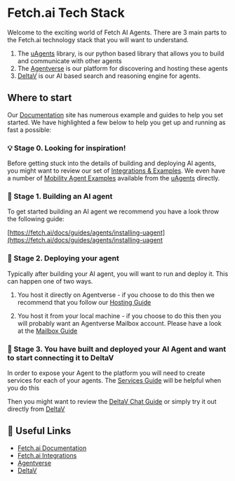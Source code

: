 # Fetch.ai Tech Stack

Welcome to the exciting world of Fetch AI Agents. There are 3 main parts to the Fetch.ai technology stack that you will want to understand.

1. The [uAgents](https://github.com/fetchai/uagents) library, is our python based library that allows you to build and communicate with other agents
2. The [Agentverse](https://agentverse.ai) is our platform for discovering and hosting these agents
3. [DeltaV](https://deltav.agentverse.ai) is our AI based search and reasoning engine for agents.

## Where to start

Our [Documentation](https://fetch.ai/docs) site has numerous example and guides to help you set started. We have highlighted a few below to help you get up and running as fast a possible:

### :bulb: Stage 0. Looking for inspiration! 

Before getting stuck into the details of building and deploying AI agents, you might want to review our set of [Integrations & Examples](https://fetch.ai/integrations). We even have a number of [Mobility Agent Examples](https://github.com/fetchai/uAgents/tree/main/integrations/mobility-integrations) available from the [uAgents](https://github.com/fetchai/uAgents/) directly.

### :wrench: Stage 1. Building an AI agent 

To get started building an AI agent we recommend you have a look throw the following guide:

[https://fetch.ai/docs/guides/agents/installing-uagent](https://fetch.ai/docs/guides/agents/installing-uagent

### :rocket: Stage 2. Deploying your agent 

Typically after building your AI agent, you will want to run and deploy it. This can happen one of two ways.

1. You host it directly on Agentverse - if you choose to do this then we recommend that you follow our [Hosting Guide](https://fetch.ai/docs/guides/agentverse/creating-a-hosted-agent)

2. You host it from your local machine - if you choose to do this then you will probably want an Agentverse Mailbox account. Please have a look at the [Mailbox Guide](https://fetch.ai/docs/guides/agentverse/utilising-the-mailbox)

### :mega: Stage 3. You have built and deployed your AI Agent and want to start connecting it to DeltaV 

In order to expose your Agent to the platform you will need to create services for each of your agents. The [Services Guide](https://fetch.ai/docs/guides/agentverse/registering-agent-services) will be helpful when you do this

Then you might want to review the [DeltaV Chat Guide](https://fetch.ai/docs/guides/deltav/deltav-chat-interface) or simply try it out directly from [DeltaV](https://deltav.agentverse.ai)

## :notebook: Useful Links

* [Fetch.ai Documentation](https://fetch.ai/docs)
* [Fetch.ai Integrations](https://fetch.ai/integrations)
* [Agentverse](https://agentverse.ai)
* [DeltaV](https://deltav.agentverse.ai)

